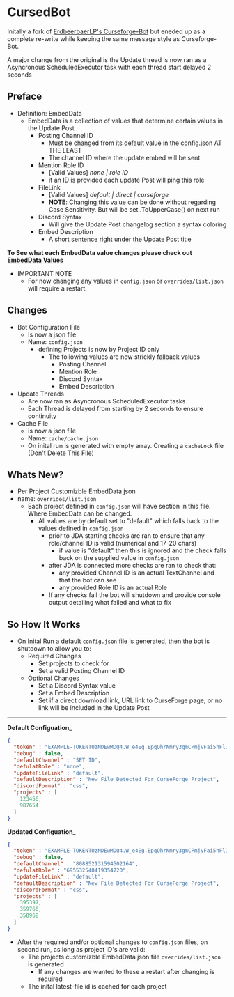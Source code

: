 # CursedBot
Initally a fork of [ErdbeerbaerLP's Curseforge-Bot](https://github.com/ErdbeerbaerLP/Curseforge-Bot) but eneded up as a complete re-write while keeping the same message style as Curseforge-Bot. 

A major change from the original is the Update thread is now ran as a Asyncronous ScheduledExecutor task with each thread start delayed 2 seconds

**Preface**
---
  - Definition: EmbedData
    - EmbedData is a collection of values that determine certain values in the Update Post
      - Posting Channel ID
        - Must be changed from its default value in the config.json AT THE LEAST
        - The channel ID where the update embed will be sent
      - Mention Role ID
        - [Valid Values] *none | role ID* 
        - if an ID is provided each update Post will ping this role
      - FileLink
        - [Valid Values] *default | direct | curseforge*
        - **NOTE**: Changing this value can be done without regarding Case Sensitivity. But will be set .ToUpperCase() on next run
      - Discord Syntax
        - Will give the Update Post changelog section a syntax coloring
      - Embed Description
        - A short sentence right under the Update Post title
        
**To See what each EmbedData value changes please check out [EmbedData Values](https://github.com/ReadOnlyDevelopment/CursedBot/edit/master/EmbedData.md)**

  - IMPORTANT NOTE
    - For now changing any values in `config.json` or `overrides/list.json` will require a restart.

**Changes**
---
  - Bot Configuration File
    - Is now a json file
    - Name: `config.json`
      - defining Projects is now by Project ID only
        - The following values are now strickly fallback values
          - Posting Channel
          - Mention Role
          - Discord Syntax
          - Embed Description
  - Update Threads
    - Are now ran as Asyncronous ScheduledExecutor tasks
    - Each Thread is delayed from starting by 2 seconds to ensure continuity
  - Cache File
    - is now a json file
    - Name: `cache/cache.json`
     - On inital run is generated with empty array. Creating a `cacheLock` file (Don't Delete This File)
    
**Whats New?**
---
  - Per Project Customizble EmbedData json
  - name: `overrides/list.json`
    - Each project defined in `config.json` will have section in this file. Where EmbedData can be changed.
      - All values are by default set to "default" which falls back to the values defined in `config.json`
        - prior to JDA starting checks are ran to ensure that any role/channel ID is valid (numerical and 17-20 chars)
          - if value is "default" then this is ignored and the check falls back on the supplied value in `config.json`
        - after JDA is connected more checks are ran to check that:
          - any provided Channel ID is an actual TextChannel and that the bot can see
          - any provided Role ID is an actual Role
        - If any checks fail the bot will shutdown and provide console output detailing what failed and what to fix

**So How It Works**
---
 - On Inital Run a default `config.json` file is generated, then the bot is shutdown to allow you to:
   - Required Changes
     - Set projects to check for
     - Set a valid Posting Channel ID
   - Optional Changes
     - Set a Discord Syntax value
     - Set a Embed Description
     - Set if a direct download link, URL link to CurseForge page, or no link will be included in the Update Post
---
__Default Configuation___
```json
{
  "token" : "EXAMPLE-TOKENTUzNDEwMDQ4.W_e4Eg.EpqOhrNmry3gmCPmjVFai5hFlIM",
  "debug" : false,
  "defaultChannel" : "SET ID",
  "defulatRole" : "none",
  "updateFileLink" : "default",
  "defaultDescription" : "New File Detected For CurseForge Project",
  "discordFormat" : "css",
  "projects" : [
    123456,
    987654
  ]
}
```
__Updated Configuation___
```json
{
  "token" : "EXAMPLE-TOKENTUzNDEwMDQ4.W_e4Eg.EpqOhrNmry3gmCPmjVFai5hFlIM",
  "debug" : false,
  "defaultChannel" : "808852131594502164",
  "defulatRole" : "695532548419354720",
  "updateFileLink" : "default",
  "defaultDescription" : "New File Detected For CurseForge Project",
  "discordFormat" : "css",
  "projects" : [
    395397,
    359766,
    358968
  ]
}
```
 - After the required and/or optional changes to `config.json` files, on second run, as long as project ID's are valid:
   - The projects customizble EmbedData json file `overrides/list.json` is generated
     - If any changes are wanted to these a restart after changing is required
   - The inital latest-file id is cached for each project
